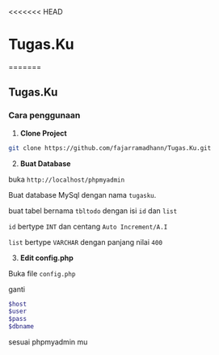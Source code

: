 <<<<<<< HEAD
# Tugas.Ku
=======

## Tugas.Ku

### Cara penggunaan


1. **Clone Project**
```bash
git clone https://github.com/fajarramadhann/Tugas.Ku.git
```


2. **Buat Database**

buka `http://localhost/phpmyadmin`

Buat database MySql dengan nama `tugasku`.

buat tabel bernama `tbltodo` dengan isi `id` dan `list`

`id` bertype `INT` dan centang `Auto Increment/A.I`

`list` bertype `VARCHAR` dengan panjang nilai `400`


3. **Edit config.php**

Buka file `config.php`

ganti 
```php
$host
$user
$pass
$dbname
```
sesuai phpmyadmin mu
